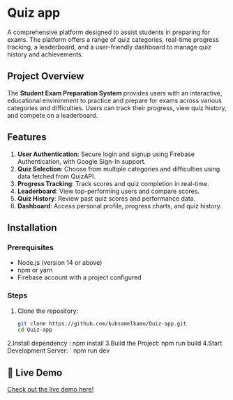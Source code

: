 # Quiz app

A comprehensive platform designed to assist students in preparing for exams. The platform offers a range of quiz categories, real-time progress tracking, a leaderboard, and a user-friendly dashboard to manage quiz history and achievements.

## Project Overview

The **Student Exam Preparation System** provides users with an interactive, educational environment to practice and prepare for exams across various categories and difficulties. Users can track their progress, view quiz history, and compete on a leaderboard.

## Features

1. **User Authentication**: Secure login and signup using Firebase Authentication, with Google Sign-In support.
2. **Quiz Selection**: Choose from multiple categories and difficulties using data fetched from QuizAPI.
3. **Progress Tracking**: Track scores and quiz completion in real-time.
4. **Leaderboard**: View top-performing users and compare scores.
5. **Quiz History**: Review past quiz scores and performance data.
6. **Dashboard**: Access personal profile, progress charts, and quiz history.


## Installation

### Prerequisites

- Node.js (version 14 or above)
- npm or yarn
- Firebase account with a project configured

### Steps

1. Clone the repository:

   ```bash
   git clone https://github.com/kubsamelkamu/Quiz-app.git
   cd Quiz-app
2.Install dependency :
   npm install
3.Build the Project:
   npm run build
4.Start Development Server:
 `
   npm run dev

## 🚀 Live Demo

[Check out the live demo here!](https://quiz-app-ew2g.vercel.app/)
